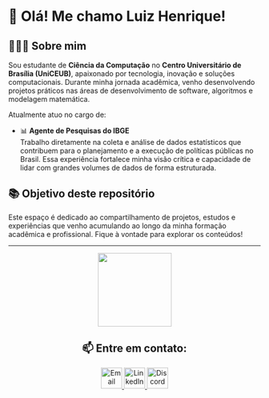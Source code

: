 # 👋 Olá! Me chamo Luiz Henrique!

## 🙋🏼‍♂️ Sobre mim

Sou estudante de **Ciência da Computação** no **Centro Universitário de Brasília (UniCEUB)**, apaixonado por tecnologia, inovação e soluções computacionais. Durante minha jornada acadêmica, venho desenvolvendo projetos práticos nas áreas de desenvolvimento de software, algoritmos e modelagem matemática.

Atualmente atuo no cargo de:

- 📊 **Agente de Pesquisas do IBGE**  
  Trabalho diretamente na coleta e análise de dados estatísticos que contribuem para o planejamento e a execução de políticas públicas no Brasil. Essa experiência fortalece minha visão crítica e capacidade de lidar com grandes volumes de dados de forma estruturada.

## 📚 Objetivo deste repositório

Este espaço é dedicado ao compartilhamento de projetos, estudos e experiências que venho acumulando ao longo da minha formação acadêmica e profissional. Fique à vontade para explorar os conteúdos!

---

<div align="center">
  <img height="147" src="https://github-readme-stats.vercel.app/api?username=henriqrsg&show_icons=true&theme=chartreuse-dark"/>


## 📫 Entre em contato:

<a href="mailto:luizhrsguedes@gmail.com">
  <img src="https://cdn-icons-png.flaticon.com/512/732/732200.png" width="42" alt="Email">
</a>
<a href="https://www.linkedin.com/in/luiz-henrique-641a61364/">
  <img src="https://cdn-icons-png.flaticon.com/512/174/174857.png" width="42" alt="LinkedIn">
</a>
<a href="https://discord.com/users/1016692174869504063">
  <img src="https://cdn-icons-png.flaticon.com/512/2111/2111370.png" width="42" alt="Discord">
</a>

